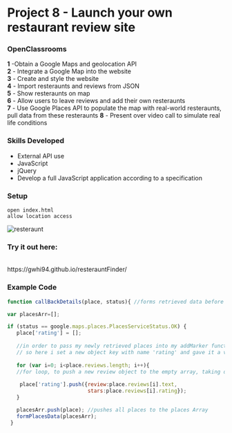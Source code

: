 # Project 8 - Launch your own restaurant review site
### OpenClassrooms 

 **1** -Obtain a Google Maps and geolocation API <br/>
 **2** - Integrate a Google Map into the website <br/>
 **3** - Create and style the website <br/>
 **4** - Import resteraunts and reviews from JSON <br/>
 **5** - Show resteraunts on map <br/> 
 **6** - Allow users to leave reviews and add their own resteraunts <br/>
 **7** - Use Google Places API to populate the map with real-world resteraunts, pull data from these resteraunts
 **8** - Present over video call to simulate real life conditions
 <br/>
 ### Skills Developed
 * External API use
 * JavaScript
 * jQuery
 * Develop a full JavaScript application according to a specification
 
 ### Setup
 
 ```
 open index.html
 allow location access
 
 ```
 
 ![resteraunt](https://user-images.githubusercontent.com/40371755/47438455-655bf800-d7a2-11e8-8f49-4613805b3644.png)
<br/>
 ### Try it out here:
 </br>
 https://gwhi94.github.io/resterauntFinder/
 
 ### Example Code
 
 ```JavaScript
 function callBackDetails(place, status){ //forms retrieved data before calling addMarker and populating map with new markers

var placesArr=[];

if (status == google.maps.places.PlacesServiceStatus.OK) {  
    place['rating'] = []; 
    
    //in order to pass my newly retrieved places into my addMarker function, i had to manipulate the 'review' structure within the           pulled places
    // so here i set a new object key with name 'rating' and gave it a value of an empty array
    
    for (var i=0; i<place.reviews.length; i++){ 
    //for loop, to push a new review object to the empty array, taking data from the original Google places retrieval
   
     place['rating'].push({review:place.reviews[i].text,
                           stars:place.reviews[i].rating});    
    }

    placesArr.push(place); //pushes all places to the places Array
    formPlacesData(placesArr);
  }

